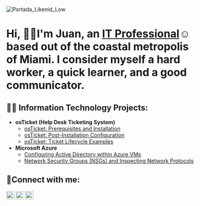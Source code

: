 ![Portada_Likenid_Low](https://github.com/user-attachments/assets/d8dee42a-c4b3-43d9-9076-95c7c8573484)

<h1>Hi, 🙋‍♂️I'm Juan, an <a href="https://www.linkedin.com/in/juan-herrerawal/">IT Professional</a>☺ based out of the coastal metropolis of Miami. I consider myself a hard worker, a quick learner, and a good communicator.</h1>

<h2>👨‍💻 Information Technology Projects:</h2>

- <b>osTicket (Help Desk Ticketing System)</b>
  - [osTicket: Prerequisites and Installation](https://github.com/HerrWal/osticket-prereqs)
  - [osTicket: Post-Installation Configuration](https://github.com/HerrWal/post-install-config)
  - [osTicket: Ticket Lifecycle Examples](https://github.com/HerrWal/ticket-lifecycle)
- <b>Microsoft Azure</b>
  - [Configuring Active Directory within Azure VMs](https://github.com/HerrWal/configure-ad)
  - [Network Security Groups (NSGs) and Inspecting Network Protocols](https://github.com/HerrWal/azure-network-protocols)

<h2>🤳Connect with me:</h2>

[<img align="left" alt="Josh | Twitter" width="22px" src="https://cdn.jsdelivr.net/npm/simple-icons@v3/icons/twitter.svg" />][twitter]
[<img align="left" alt="Josh | LinkedIn" width="22px" src="https://cdn.jsdelivr.net/npm/simple-icons@v3/icons/linkedin.svg" />][linkedin]
[<img align="left" alt="Josh | Instagram" width="22px" src="https://cdn.jsdelivr.net/npm/simple-icons@v3/icons/instagram.svg" />][instagram]

[twitter]: https://twitter.com/Nitsuga_Walwyn
[instagram]: https://www.instagram.com/nitsugahw
[linkedin]: https://linkedin.com/in/juan-herrerawal
